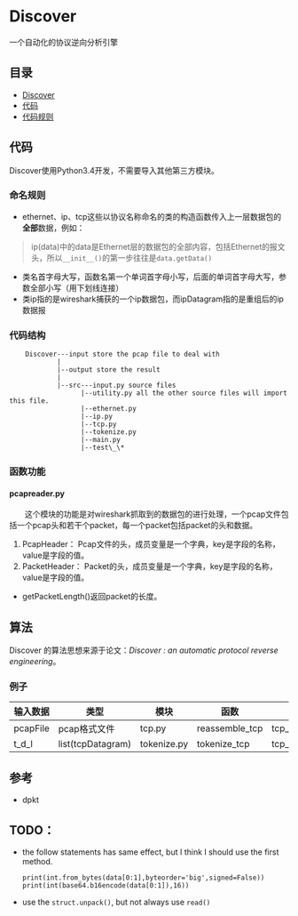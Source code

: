# Discover
一个自动化的协议逆向分析引擎

## 目录
+ [Discover](https://github.com/Reuynil/Discover#discover)
 + [代码](https://github.com/Reuynil/Discover#%E6%9D%A5%E6%BA%90)
 + [代码规则]()

## 代码
Discover使用Python3.4开发，不需要导入其他第三方模块。
### 命名规则
+ ethernet、ip、tcp这些以协议名称命名的类的构造函数传入上一层数据包的**全部**数据，例如：

> ip(data)中的data是Ethernet层的数据包的全部内容，包括Ethernet的报文头，所以```__init__()```的第一步往往是```data.getData()```

+ 类名首字母大写，函数名第一个单词首字母小写，后面的单词首字母大写，参数全部小写（用下划线连接）
+ 类ip指的是wireshark捕获的一个ip数据包，而ipDatagram指的是重组后的ip数据报

### 代码结构

        Discover---input store the pcap file to deal with
                |
                |--output store the result
                |
                |--src---input.py source files
                      |--utility.py all the other source files will import this file.
                      |--ethernet.py
                      |--ip.py
                      |--tcp.py
                      |--tokenize.py
                      |--main.py
                      |--test\_\*
### 函数功能

#### pcapreader.py

　　这个模块的功能是对wireshark抓取到的数据包的进行处理，一个pcap文件包括一个pcap头和若干个packet，每一个packet包括packet的头和数据。

1. PcapHeader：
 Pcap文件的头，成员变量是一个字典，key是字段的名称，value是字段的值。
2. PacketHeader：
 Packet的头，成员变量是一个字典，key是字段的名称，value是字段的值。
 + getPacketLength()返回packet的长度。


## 算法
Discover 的算法思想来源于论文：*Discover : an automatic protocol reverse engineering*。
### 例子
|输入数据   |类型     |模块     |函数     |输出数据   |类型     |
|----------|------------|----------|----------|----------|----------|
|pcapFile  |pcap格式文件   |tcp.py      |reassemble_tcp     |tcp_datagram_list  |list(tcpDatagram)   |
|t_d_l     |list(tcpDatagram)   |tokenize.py    |tokenize_tcp   |tcp_message_list   |list(message)  |

## 参考
+ dpkt

## TODO：
+ the follow statements has same effect, but I think I should use the first method.
  ```
  print(int.from_bytes(data[0:1],byteorder='big',signed=False))
  print(int(base64.b16encode(data[0:1]),16))
  ```
+ use the ```struct.unpack()```, but not always use ```read()```
